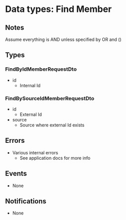 # Data types: Find Member

## Notes

Assume everything is AND unless specified by OR and ()

## Types

### FindByIdMemberRequestDto

- id
  - Internal Id

### FindBySourceIdMemberRequestDto

- id
  - External Id
- source
  - Source where external Id exists

## Errors

- Various internal errors
  - See application docs for more info

## Events

- None

## Notifications

- None
